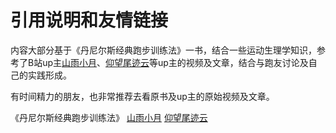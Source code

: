 # 引用说明和友情链接

内容大部分基于《丹尼尔斯经典跑步训练法》一书，结合一些运动生理学知识，参考了B站up主[山雨小月](链接)、[仰望尾迹云](链接)等up主的视频及文章，结合与跑友讨论及自己的实践形成。

有时间精力的朋友，也非常推荐去看原书及up主的原始视频及文章。

《丹尼尔斯经典跑步训练法》
[山雨小月](链接)
[仰望尾迹云](链接)